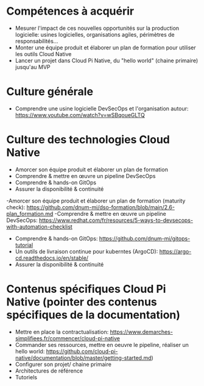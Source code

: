 
# Compétences à acquérir
- Mesurer l'impact de ces nouvelles opportunités sur la production logicielle: usines logicielles, organisations agiles, périmètres de responsabilités...
- Monter une équipe produit et élaborer un plan de formation pour utiliser les outils Cloud Native
- Lancer un projet dans Cloud Pi Native, du "hello world" (chaine primaire) jusqu'au MVP

# Culture générale
- Comprendre une usine logicielle DevSecOps et l'organisation autour: https://www.youtube.com/watch?v=wSBqoueGLTQ

# Culture des technologies Cloud Native
- Amorcer son équipe produit et élaborer un plan de formation
- Comprendre & mettre en œuvre un pipeline DevSecOps
- Comprendre & hands-on GitOps
- Assurer la disponibilité & continuité

-Amorcer son équipe produit et élaborer un plan de formation (maturity check): https://github.com/dnum-mi/dso-formation/blob/main/2.6-plan_formation.md
-Comprendre & mettre en œuvre un pipeline DevSecOps: https://www.redhat.com/fr/resources/5-ways-to-devsecops-with-automation-checklist

- Comprendre & hands-on GitOps: https://github.com/dnum-mi/gitops-tutorial
- Un outils de livraison continue pour kuberntes (ArgoCD): https://argo-cd.readthedocs.io/en/stable/
- Assurer la disponibilité & continuité


# Contenus spécifiques Cloud Pi Native (pointer des contenus spécifiques de la documentation) 
- Mettre en place la contractualisation: https://www.demarches-simplifiees.fr/commencer/cloud-pi-native
- Commander ses ressources, mettre en oeuvre le pipeline, réaliser un hello world: https://github.com/cloud-pi-native/documentation/blob/master/getting-started.md)
- Configurer son projet/ chaine primaire 
- Architectures de référence
- Tutoriels
